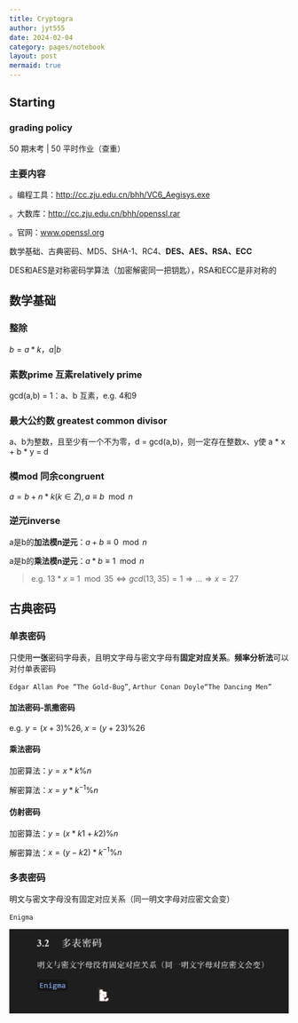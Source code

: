 ```yaml
---
title: Cryptogra
author: jyt555
date: 2024-02-04
category: pages/notebook
layout: post
mermaid: true
---
```


## Starting

### grading policy

50 期末考 | 50 平时作业（查重）

### 主要内容

。编程工具：http://cc.zju.edu.cn/bhh/VC6_Aegisys.exe

。大数库：http://cc.zju.edu.cn/bhh/openssl.rar

。官网：www.openssl.org

数学基础、古典密码、MD5、SHA-1、RC4、**DES、AES、RSA、ECC**

DES和AES是对称密码学算法（加密解密同一把钥匙），RSA和ECC是非对称的

## 数学基础

### 整除

$b = a * k，a | b$

### 素数prime 互素relatively prime

gcd(a,b) = 1：a、b 互素，e.g. 4和9

### 最大公约数 greatest common divisor

a、b为整数，且至少有一个不为零，d = gcd(a,b)，则一定存在整数x、y使 a * x + b * y = d

### 模mod 同余congruent

$a=b+n*k(k\in Z),a\equiv b\mod n$

### 逆元inverse

a是b的**加法模n逆元**：$a+b\equiv 0 \mod n$

a是b的**乘法模n逆元**：$a*b\equiv 1\mod n$

> e.g. $13*x\equiv 1\mod 35 \Leftrightarrow gcd(13,35)=1\Rightarrow \dots\Rightarrow x=27$

## 古典密码

### 单表密码

只使用**一张**密码字母表，且明文字母与密文字母有**固定对应关系**。**频率分析法**可以对付单表密码

`Edgar Allan Poe “The Gold-Bug”`, `Arthur Conan Doyle“The Dancing Men”`

#### 加法密码-凯撒密码

e.g. $y=(x+3)\% 26,\;x=(y+23)\%26$

#### 乘法密码

加密算法：$y=x*k\%n$

解密算法：$x=y*k^{-1}\%n$

#### 仿射密码

加密算法：$y=(x*k1+k2)\%n$

解密算法：$x=(y-k2)*k^{-1}\%n$

### 多表密码

明文与密文字母没有固定对应关系（同一明文字母对应密文会变）

`Enigma`

![](../../assets/notebook/Snipaste_2024-02-27_15-41-58.png)
